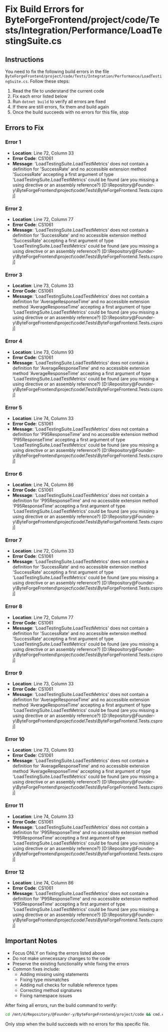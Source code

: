 # Fix Build Errors for ByteForgeFrontend/project/code/Tests/Integration/Performance/LoadTestingSuite.cs

## Instructions

You need to fix the following build errors in the file `ByteForgeFrontend/project/code/Tests/Integration/Performance/LoadTestingSuite.cs`. Follow these steps:

1. Read the file to understand the current code
2. Fix each error listed below
3. Run `dotnet build` to verify all errors are fixed
4. If there are still errors, fix them and build again
5. Once the build succeeds with no errors for this file, stop

## Errors to Fix

### Error 1
- **Location**: Line 72, Column 33
- **Error Code**: CS1061
- **Message**: 'LoadTestingSuite.LoadTestMetrics' does not contain a definition for 'SuccessRate' and no accessible extension method 'SuccessRate' accepting a first argument of type 'LoadTestingSuite.LoadTestMetrics' could be found (are you missing a using directive or an assembly reference?) [D:\Repository\@Founder-y\ByteForgeFrontend\project\code\Tests\ByteForgeFrontend.Tests.csproj]

### Error 2
- **Location**: Line 72, Column 77
- **Error Code**: CS1061
- **Message**: 'LoadTestingSuite.LoadTestMetrics' does not contain a definition for 'SuccessRate' and no accessible extension method 'SuccessRate' accepting a first argument of type 'LoadTestingSuite.LoadTestMetrics' could be found (are you missing a using directive or an assembly reference?) [D:\Repository\@Founder-y\ByteForgeFrontend\project\code\Tests\ByteForgeFrontend.Tests.csproj]

### Error 3
- **Location**: Line 73, Column 33
- **Error Code**: CS1061
- **Message**: 'LoadTestingSuite.LoadTestMetrics' does not contain a definition for 'AverageResponseTime' and no accessible extension method 'AverageResponseTime' accepting a first argument of type 'LoadTestingSuite.LoadTestMetrics' could be found (are you missing a using directive or an assembly reference?) [D:\Repository\@Founder-y\ByteForgeFrontend\project\code\Tests\ByteForgeFrontend.Tests.csproj]

### Error 4
- **Location**: Line 73, Column 93
- **Error Code**: CS1061
- **Message**: 'LoadTestingSuite.LoadTestMetrics' does not contain a definition for 'AverageResponseTime' and no accessible extension method 'AverageResponseTime' accepting a first argument of type 'LoadTestingSuite.LoadTestMetrics' could be found (are you missing a using directive or an assembly reference?) [D:\Repository\@Founder-y\ByteForgeFrontend\project\code\Tests\ByteForgeFrontend.Tests.csproj]

### Error 5
- **Location**: Line 74, Column 33
- **Error Code**: CS1061
- **Message**: 'LoadTestingSuite.LoadTestMetrics' does not contain a definition for 'P95ResponseTime' and no accessible extension method 'P95ResponseTime' accepting a first argument of type 'LoadTestingSuite.LoadTestMetrics' could be found (are you missing a using directive or an assembly reference?) [D:\Repository\@Founder-y\ByteForgeFrontend\project\code\Tests\ByteForgeFrontend.Tests.csproj]

### Error 6
- **Location**: Line 74, Column 86
- **Error Code**: CS1061
- **Message**: 'LoadTestingSuite.LoadTestMetrics' does not contain a definition for 'P95ResponseTime' and no accessible extension method 'P95ResponseTime' accepting a first argument of type 'LoadTestingSuite.LoadTestMetrics' could be found (are you missing a using directive or an assembly reference?) [D:\Repository\@Founder-y\ByteForgeFrontend\project\code\Tests\ByteForgeFrontend.Tests.csproj]

### Error 7
- **Location**: Line 72, Column 33
- **Error Code**: CS1061
- **Message**: 'LoadTestingSuite.LoadTestMetrics' does not contain a definition for 'SuccessRate' and no accessible extension method 'SuccessRate' accepting a first argument of type 'LoadTestingSuite.LoadTestMetrics' could be found (are you missing a using directive or an assembly reference?) [D:\Repository\@Founder-y\ByteForgeFrontend\project\code\Tests\ByteForgeFrontend.Tests.csproj]

### Error 8
- **Location**: Line 72, Column 77
- **Error Code**: CS1061
- **Message**: 'LoadTestingSuite.LoadTestMetrics' does not contain a definition for 'SuccessRate' and no accessible extension method 'SuccessRate' accepting a first argument of type 'LoadTestingSuite.LoadTestMetrics' could be found (are you missing a using directive or an assembly reference?) [D:\Repository\@Founder-y\ByteForgeFrontend\project\code\Tests\ByteForgeFrontend.Tests.csproj]

### Error 9
- **Location**: Line 73, Column 33
- **Error Code**: CS1061
- **Message**: 'LoadTestingSuite.LoadTestMetrics' does not contain a definition for 'AverageResponseTime' and no accessible extension method 'AverageResponseTime' accepting a first argument of type 'LoadTestingSuite.LoadTestMetrics' could be found (are you missing a using directive or an assembly reference?) [D:\Repository\@Founder-y\ByteForgeFrontend\project\code\Tests\ByteForgeFrontend.Tests.csproj]

### Error 10
- **Location**: Line 73, Column 93
- **Error Code**: CS1061
- **Message**: 'LoadTestingSuite.LoadTestMetrics' does not contain a definition for 'AverageResponseTime' and no accessible extension method 'AverageResponseTime' accepting a first argument of type 'LoadTestingSuite.LoadTestMetrics' could be found (are you missing a using directive or an assembly reference?) [D:\Repository\@Founder-y\ByteForgeFrontend\project\code\Tests\ByteForgeFrontend.Tests.csproj]

### Error 11
- **Location**: Line 74, Column 33
- **Error Code**: CS1061
- **Message**: 'LoadTestingSuite.LoadTestMetrics' does not contain a definition for 'P95ResponseTime' and no accessible extension method 'P95ResponseTime' accepting a first argument of type 'LoadTestingSuite.LoadTestMetrics' could be found (are you missing a using directive or an assembly reference?) [D:\Repository\@Founder-y\ByteForgeFrontend\project\code\Tests\ByteForgeFrontend.Tests.csproj]

### Error 12
- **Location**: Line 74, Column 86
- **Error Code**: CS1061
- **Message**: 'LoadTestingSuite.LoadTestMetrics' does not contain a definition for 'P95ResponseTime' and no accessible extension method 'P95ResponseTime' accepting a first argument of type 'LoadTestingSuite.LoadTestMetrics' could be found (are you missing a using directive or an assembly reference?) [D:\Repository\@Founder-y\ByteForgeFrontend\project\code\Tests\ByteForgeFrontend.Tests.csproj]

## Important Notes

- Focus ONLY on fixing the errors listed above
- Do not make unnecessary changes to the code
- Preserve the existing functionality while fixing the errors
- Common fixes include:
  - Adding missing using statements
  - Fixing type mismatches
  - Adding null checks for nullable reference types
  - Correcting method signatures
  - Fixing namespace issues

After fixing all errors, run the build command to verify:
```bash
cd /mnt/d/Repository/@Founder-y/ByteForgeFrontend/project/code && cmd.exe /c "dotnet build"
```

Only stop when the build succeeds with no errors for this specific file.
